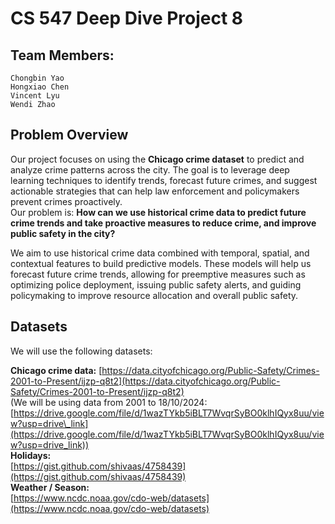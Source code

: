 # **CS 547 Deep Dive Project 8**

## Team Members:

	Chongbin Yao  
	Hongxiao Chen  
	Vincent Lyu  
	Wendi Zhao

## Problem Overview

Our project focuses on using the **Chicago crime dataset** to predict and analyze crime patterns across the city. The goal is to leverage deep learning techniques to identify trends, forecast future crimes, and suggest actionable strategies that can help law enforcement and policymakers prevent crimes proactively.   
Our problem is: **How can we use historical crime data to predict future crime trends and take proactive measures to reduce crime, and improve public safety in the city?**   

We aim to use historical crime data combined with temporal, spatial, and contextual features to build predictive models. These models will help us forecast future crime trends, allowing for preemptive measures such as optimizing police deployment, issuing public safety alerts, and guiding policymaking to improve resource allocation and overall public safety.

## Datasets  
We will use the following datasets:

**Chicago crime data:** [https://data.cityofchicago.org/Public-Safety/Crimes-2001-to-Present/ijzp-q8t2](https://data.cityofchicago.org/Public-Safety/Crimes-2001-to-Present/ijzp-q8t2)   
(We will be using data from 2001 to 18/10/2024: [https://drive.google.com/file/d/1wazTYkb5iBLT7WvqrSyBO0klhIQyx8uu/view?usp=drive\_link](https://drive.google.com/file/d/1wazTYkb5iBLT7WvqrSyBO0klhIQyx8uu/view?usp=drive_link))   
**Holidays:**  
[https://gist.github.com/shivaas/4758439](https://gist.github.com/shivaas/4758439)   
**Weather / Season:**  
[https://www.ncdc.noaa.gov/cdo-web/datasets](https://www.ncdc.noaa.gov/cdo-web/datasets) 

